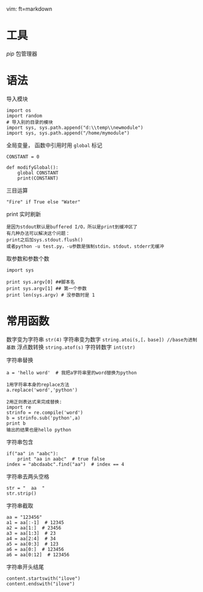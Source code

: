   vim: ft=markdown
# 工具
*pip* 包管理器

# 语法
导入模块

	import os
	import random
	# 导入别的目录的模块
	import sys, sys.path.append("d:\\temp\\newmodule")
	import sys, sys.path.append("/home/mymodule")
全局变量， 函数中引用时用 `global` 标记

	CONSTANT = 0  
	  
	def modifyGlobal():  
	    global CONSTANT  
	    print(CONSTANT)
三目运算

	"Fire" if True else "Water" 
print 实时刷新

	是因为stdout默认是buffered I/O，所以是print到缓冲区了
	有几种办法可以解决这个问题：
	print之后加sys.stdout.flush()
	或者python -u test.py，-u参数是强制stdin，stdout，stderr无缓冲
取参数和参数个数

	import sys  
  
	print sys.argv[0] ##脚本名  
	print sys.argv[1] ## 第一个参数
	print len(sys.argv) # 没参数时是 1

# 常用函数

数字变为字符串 `str(4)`
字符串变为数字 `string.atoi(s,[，base]) //base为进制基数`
浮点数转换 `string.atof(s)`
字符转数字 `int(str)`

字符串替换 

	a = 'hello word'  # 我把a字符串里的word替换为python

	1用字符串本身的replace方法
	a.replace('word','python')

	2用正则表达式来完成替换:
	import re
	strinfo = re.compile('word')
	b = strinfo.sub('python',a)
	print b
	输出的结果也是hello python
字符串包含

	if("aa" in "aabc"):
		print "aa in aabc"  # true false
	index = "abcdaabc".find("aa")  # index == 4
字符串去两头空格

	str = "  aa  "
	str.strip()
字符串截取
	
	aa = "123456"
	a1 = aa[:-1]  # 12345
	a2 = aa[1:]  # 23456
	a3 = aa[1:3]  # 23
	a4 = aa[2:4]  # 34
	a5 = aa[0:3]  # 123
	a6 = aa[0:]  # 123456
	a6 = aa[0:12]  # 123456
字符串开头结尾

	content.startswith("ilove")
	content.endswith("ilove")